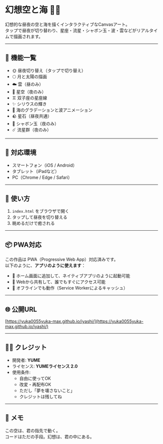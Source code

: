 # 幻想空と海 🌌🌊

幻想的な昼夜の空と海を描くインタラクティブなCanvasアート。  
タップで昼夜が切り替わり、星座・流星・シャボン玉・波・雲などがリアルタイムで描画されます。

---

## 🔧 機能一覧

- 🌞 昼夜切り替え（タップで切り替え）
- 🌕 月と太陽の描画
- ☁️ 雲（昼のみ）
- 🌌 星空（夜のみ）
- ♊ 双子座の星座線
- ✨ シリウスの輝き
- 🌊 海のグラデーションと波アニメーション
- 🪨 星石（昼夜共通）
- 🫧 シャボン玉（夜のみ）
- ☄️ 流星群（夜のみ）

---

## 📱 対応環境

- スマートフォン（iOS / Android）
- タブレット（iPadなど）
- PC（Chrome / Edge / Safari）

---

## 🚀 使い方

1. `index.html` をブラウザで開く  
2. タップして昼夜を切り替える  
3. 眺めるだけで癒される  

---

## 📦 PWA対応

この作品は PWA（Progressive Web App）対応済みです。  
以下のように、**アプリのように使えます**：

- 📲 ホーム画面に追加して、ネイティブアプリのように起動可能  
- 🔗 Webから共有して、誰でもすぐにアクセス可能  
- 📡 オフラインでも動作（Service Workerによるキャッシュ）

---

## 🌐 公開URL

[https://yuka0055yuka-max.github.io/iyashi/](https://yuka0055yuka-max.github.io/iyashi/)

---

## 🧙‍♂️ クレジット

- 開発者: **YUME**
- ライセンス: **YUMEライセンス 2.0**
- 使用条件:  
  - 自由に使ってOK  
  - 改変・再配布OK  
  - ただし「夢を壊さないこと」  
  - クレジットは残してね  

---

## 💬 メモ

この空は、君の指先で動く。  
コードはただの手段。幻想は、君の中にある。
